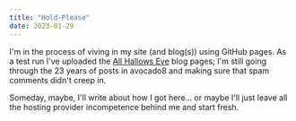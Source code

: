 ```yaml
---
title: "Hold-Please"
date: 2023-01-29
---
```


I'm in the process of viving in my site (and blog(s)) using GitHub pages. As a test run I've uploaded the [All Hallows Eve](/halloween/) blog pages; I'm still going through the 23 years of posts in avocado8 and making sure that spam comments didn't creep in.

Someday, maybe, I'll write about how I got here... or maybe I'll just leave all the hosting provider incompetence behind me and start fresh. 

